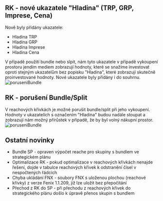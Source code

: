 ﻿---
categories: [fenix]
layout: fenix
---
## RK - nové ukazatele "Hladina" (TRP, GRP, Imprese, Cena)
Nově byly přidány ukazatele:

<ul><li>Hladina TRP</li>
<li>Hladina GRP</li>
<li>Hladina Imprese</li>
<li>Hladina Cena</li></ul>

V případě použití bundle nebo slpit, nám tyto ukazatele v případě vykoupení prostoru jendím mediem zobrazují hodnoty, které se snažíme investovat oproti stejným ukazatelům bez popisku "Hladina", které zobrazují skutečně proinvestované hodnoty. 
Nové ukazatele byly přidány i do souhrnu.
![poruseniBundle]({{site.url}}/data/ukazatele_hladina1.jpg)

## RK - porušení Bundle/Split
V reachových křivkách je možné porušit bundle/split při jeho vykoupení. Hodnoty v ukazatelích s označením "Hladina" budou nadále stoupat a zobrazují nám možný přírůstek v případě, že by byl volný nákupní prostor.
![poruseniBundle]({{site.url}}/data/vykoupeno5.jpg)

## Ostatní novinky
<ul><li> Bundle SP - opraven výpočet reache pro skupiny s bundlem ve strategickém plánu</li>
<li> Optimalizace RK - pokud optimalizace v reachových křivkách nenajde řešení, dojde v tabulce reachových křivek k odstranění čísel v nespočtených řádcích</li>
<li> Chyba ukládání FNX - soubory FNX s uloženou plochou (reachové křivky) z verze Fenix 1.1.209, již lze uložit bez přepočítání</li>
<li> Přechod z RK do SP - při přechodu z reachových křivek do strategického plánu došlo k úpravě přenos skupin s bundlem</li></ul>
